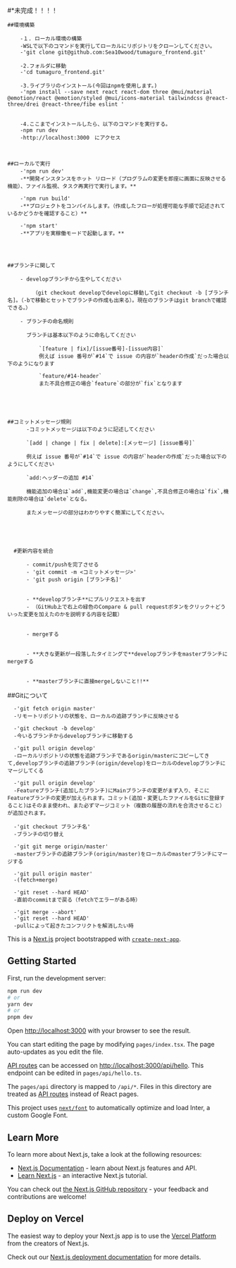 #*未完成！！！！

    ##環境構築

        -１. ローカル環境の構築
        -WSLで以下のコマンドを実行してローカルにリポジトリをクローンしてください。
        -'git clone git@github.com:Sea10wood/tumaguro_frontend.git'

        -2.フォルダに移動
        -'cd tumaguro_frontend.git'

        -3.ライブラリのインストール(今回はnpmを使用します。)
        -'npm install --save next react react-dom three @mui/material @emotion/react @emotion/styled @mui/icons-material tailwindcss @react-three/drei @react-three/fibe eslint '


        -4.ここまでインストールしたら、以下のコマンドを実行する。
        -npm run dev
        -http://localhost:3000　にアクセス



    ##ローカルで実行
        -'npm run dev'　　　　　
        -**開発インスタンスをホット リロード（プログラムの変更を即座に画面に反映させる機能）、ファイル監視、タスク再実行で実行します。**

        -'npm run build'
        -**プロジェクトをコンパイルします。（作成したフローが処理可能な手順で記述されているかどうかを確認すること）**

        -'npm start'
        -**アプリを実稼働モードで起動します。**




    ##ブランチに関して

        - developブランチから生やしてください

            （git checkout developでdevelopに移動してgit checkout -b [ブランチ名]。（-bで移動とセットでブランチの作成も出来る）。現在のブランチはgit branchで確認できる。）

        - ブランチの命名規則

          ブランチは基本以下のように命名してください
              
              `[feature | fix]/[issue番号]-[issue内容]`
              例えば issue 番号が`#14`で issue の内容が`headerの作成`だった場合以下のようになります

              `feature/#14-header`
              また不具合修正の場合`feature`の部分が`fix`となります





    ##コミットメッセージ規則
          -コミットメッセージは以下のように記述してください

          `[add | change | fix | delete]:[メッセージ] [issue番号]`

          例えば issue 番号が`#14`で issue の内容が`headerの作成`だった場合以下のようにしてください

          `add:ヘッダーの追加 #14`

          機能追加の場合は`add`,機能変更の場合は`change`,不具合修正の場合は`fix`,機能削除の場合は`delete`となる。

          またメッセージの部分はわかりやすく簡潔にしてください。





      #更新内容を統合

          - commit/pushを完了させる
          - 'git commit -m <コミットメッセージ>'
          - 'git push origin [ブランチ名]'


          - **developブランチ**にプルリクエストを出す
          - （GitHub上で右上の緑色のCompare & pull requestボタンをクリック＋どういった変更を加えたのかを説明する内容を記載）


          - mergeする


          - **大きな更新が一段落したタイミングで**developブランチをmasterブランチにmergeする


          - **masterブランチに直接mergeしないこと!!**




  ##Gitについて

      -'git fetch origin master'
      -リモートリポジトリの状態を、ローカルの追跡ブランチに反映させる

      -'git checkout -b develop'
      -今いるブランチからdevelopブランチに移動する

      -'git pull origin develop'
      -ローカルリポジトリの状態を追跡ブランチであるorigin/masterにコピーしてきて,developブランチの追跡ブランチ(origin/develop)をローカルのdevelopブランチにマージしてくる

      -'git pull origin develop'
      -Featureブランチ(追加したブランチ)にMainブランチの変更がまず入り、そこにFeatureブランチの変更が加えられます。コミット(追加・変更したファイルをGitに登録すること)はそのまま使われ、また必ずマージコミット（複数の履歴の流れを合流させること）が追加されます。

      -'git checkout ブランチ名'
      -ブランチの切り替え

      -'git git merge origin/master'
      -masterブランチの追跡ブランチ(origin/master)をローカルのmasterブランチにマージする

      -'git pull origin master'
      -(fetch+merge)

      -'git reset --hard HEAD'
      -直前のcommitまで戻る（fetchでエラーがある時）

      -'git merge --abort'
      -'git reset --hard HEAD'
      -pullによって起きたコンフリクトを解消したい時









This is a [Next.js](https://nextjs.org/) project bootstrapped with [`create-next-app`](https://github.com/vercel/next.js/tree/canary/packages/create-next-app).

## Getting Started

First, run the development server:

```bash
npm run dev
# or
yarn dev
# or
pnpm dev
```

Open [http://localhost:3000](http://localhost:3000) with your browser to see the result.

You can start editing the page by modifying `pages/index.tsx`. The page auto-updates as you edit the file.

[API routes](https://nextjs.org/docs/api-routes/introduction) can be accessed on [http://localhost:3000/api/hello](http://localhost:3000/api/hello). This endpoint can be edited in `pages/api/hello.ts`.

The `pages/api` directory is mapped to `/api/*`. Files in this directory are treated as [API routes](https://nextjs.org/docs/api-routes/introduction) instead of React pages.

This project uses [`next/font`](https://nextjs.org/docs/basic-features/font-optimization) to automatically optimize and load Inter, a custom Google Font.

## Learn More

To learn more about Next.js, take a look at the following resources:

- [Next.js Documentation](https://nextjs.org/docs) - learn about Next.js features and API.
- [Learn Next.js](https://nextjs.org/learn) - an interactive Next.js tutorial.

You can check out [the Next.js GitHub repository](https://github.com/vercel/next.js/) - your feedback and contributions are welcome!

## Deploy on Vercel

The easiest way to deploy your Next.js app is to use the [Vercel Platform](https://vercel.com/new?utm_medium=default-template&filter=next.js&utm_source=create-next-app&utm_campaign=create-next-app-readme) from the creators of Next.js.

Check out our [Next.js deployment documentation](https://nextjs.org/docs/deployment) for more details.
